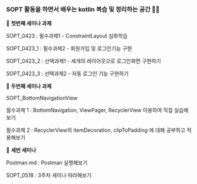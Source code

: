 ### SOPT 활동을 하면서 배우는 kotlin 복습 및 정리하는 공간 :punch::fire:

:cherry_blossom: **첫번째 세미나 과제**

SOPT_0423   : 필수과제1 - ConstraintLayout 심화학습

SOPT_0423_1 : 필수과제2 - 회원가입 및 로그인기능 구현

SOPT_0423_2 : 선택과제1 - 세개의 레이아웃으로 로그인화면 구현하기

SOPT_0423_3 : 선택과제2 - 자동 로그인 기능 구현하기 

:cherry_blossom: **두번째 세미나 과제**

SOPT_BottomNavigationView 

필수과제 1 : BottomNavigation, ViewPager, RecyclerView 이용하여 직접 실습해보기 

필수과제 2 : RecyclerView의 itemDecoration, clipToPadding 에 대해 공부하고 적용해보기
                            
:cherry_blossom: **세번 세미나**

Postman.md : Postman 실행해보기

SOPT_0518 : 3주차 세미나 따라해보기
